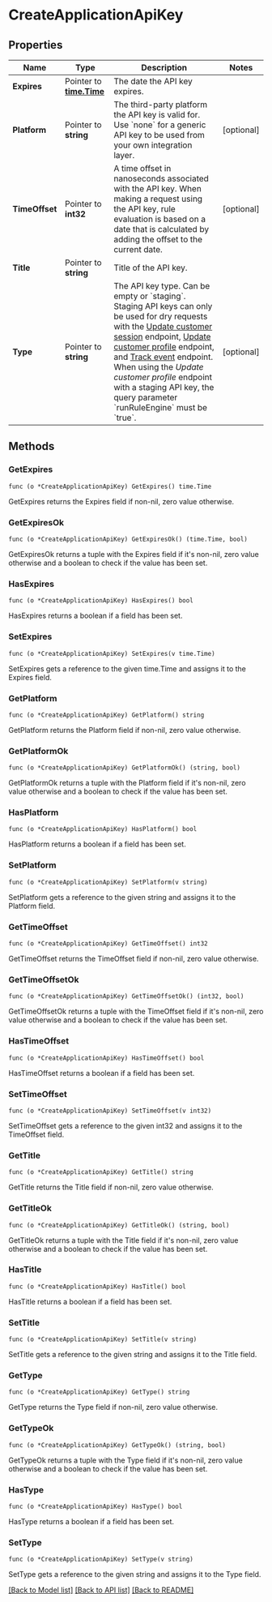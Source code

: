 # CreateApplicationApiKey

## Properties

Name | Type | Description | Notes
------------ | ------------- | ------------- | -------------
**Expires** | Pointer to [**time.Time**](time.Time.md) | The date the API key expires. | 
**Platform** | Pointer to **string** | The third-party platform the API key is valid for. Use &#x60;none&#x60; for a generic API key to be used from your own integration layer.  | [optional] 
**TimeOffset** | Pointer to **int32** | A time offset in nanoseconds associated with the API key. When making a request using the API key, rule evaluation is based on a date that is calculated by adding the offset to the current date.  | [optional] 
**Title** | Pointer to **string** | Title of the API key. | 
**Type** | Pointer to **string** | The API key type. Can be empty or &#x60;staging&#x60;.  Staging API keys can only be used for dry requests with the [Update customer session](https://docs.talon.one/integration-api#tag/Customer-sessions/operation/updateCustomerSessionV2) endpoint, [Update customer profile](https://docs.talon.one/integration-api#tag/Customer-profiles/operation/updateCustomerProfileV2) endpoint, and [Track event](https://docs.talon.one/integration-api#tag/Events/operation/trackEventV2) endpoint.  When using the _Update customer profile_ endpoint with a staging API key, the query parameter &#x60;runRuleEngine&#x60; must be &#x60;true&#x60;.  | [optional] 

## Methods

### GetExpires

`func (o *CreateApplicationApiKey) GetExpires() time.Time`

GetExpires returns the Expires field if non-nil, zero value otherwise.

### GetExpiresOk

`func (o *CreateApplicationApiKey) GetExpiresOk() (time.Time, bool)`

GetExpiresOk returns a tuple with the Expires field if it's non-nil, zero value otherwise
and a boolean to check if the value has been set.

### HasExpires

`func (o *CreateApplicationApiKey) HasExpires() bool`

HasExpires returns a boolean if a field has been set.

### SetExpires

`func (o *CreateApplicationApiKey) SetExpires(v time.Time)`

SetExpires gets a reference to the given time.Time and assigns it to the Expires field.

### GetPlatform

`func (o *CreateApplicationApiKey) GetPlatform() string`

GetPlatform returns the Platform field if non-nil, zero value otherwise.

### GetPlatformOk

`func (o *CreateApplicationApiKey) GetPlatformOk() (string, bool)`

GetPlatformOk returns a tuple with the Platform field if it's non-nil, zero value otherwise
and a boolean to check if the value has been set.

### HasPlatform

`func (o *CreateApplicationApiKey) HasPlatform() bool`

HasPlatform returns a boolean if a field has been set.

### SetPlatform

`func (o *CreateApplicationApiKey) SetPlatform(v string)`

SetPlatform gets a reference to the given string and assigns it to the Platform field.

### GetTimeOffset

`func (o *CreateApplicationApiKey) GetTimeOffset() int32`

GetTimeOffset returns the TimeOffset field if non-nil, zero value otherwise.

### GetTimeOffsetOk

`func (o *CreateApplicationApiKey) GetTimeOffsetOk() (int32, bool)`

GetTimeOffsetOk returns a tuple with the TimeOffset field if it's non-nil, zero value otherwise
and a boolean to check if the value has been set.

### HasTimeOffset

`func (o *CreateApplicationApiKey) HasTimeOffset() bool`

HasTimeOffset returns a boolean if a field has been set.

### SetTimeOffset

`func (o *CreateApplicationApiKey) SetTimeOffset(v int32)`

SetTimeOffset gets a reference to the given int32 and assigns it to the TimeOffset field.

### GetTitle

`func (o *CreateApplicationApiKey) GetTitle() string`

GetTitle returns the Title field if non-nil, zero value otherwise.

### GetTitleOk

`func (o *CreateApplicationApiKey) GetTitleOk() (string, bool)`

GetTitleOk returns a tuple with the Title field if it's non-nil, zero value otherwise
and a boolean to check if the value has been set.

### HasTitle

`func (o *CreateApplicationApiKey) HasTitle() bool`

HasTitle returns a boolean if a field has been set.

### SetTitle

`func (o *CreateApplicationApiKey) SetTitle(v string)`

SetTitle gets a reference to the given string and assigns it to the Title field.

### GetType

`func (o *CreateApplicationApiKey) GetType() string`

GetType returns the Type field if non-nil, zero value otherwise.

### GetTypeOk

`func (o *CreateApplicationApiKey) GetTypeOk() (string, bool)`

GetTypeOk returns a tuple with the Type field if it's non-nil, zero value otherwise
and a boolean to check if the value has been set.

### HasType

`func (o *CreateApplicationApiKey) HasType() bool`

HasType returns a boolean if a field has been set.

### SetType

`func (o *CreateApplicationApiKey) SetType(v string)`

SetType gets a reference to the given string and assigns it to the Type field.


[[Back to Model list]](../README.md#documentation-for-models) [[Back to API list]](../README.md#documentation-for-api-endpoints) [[Back to README]](../README.md)


